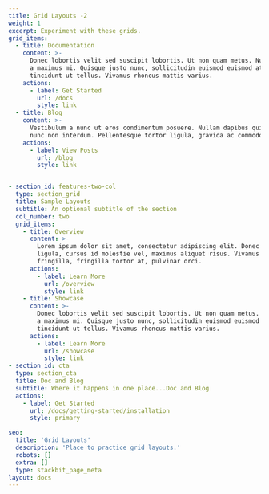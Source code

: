 ```yaml
---
title: Grid Layouts -2
weight: 1
excerpt: Experiment with these grids.
grid_items:
  - title: Documentation
    content: >-
      Donec lobortis velit sed suscipit lobortis. Ut non quam metus. Nullam
      a maximus mi. Quisque justo nunc, sollicitudin euismod euismod at,
      tincidunt ut tellus. Vivamus rhoncus mattis varius.
    actions:
      - label: Get Started
        url: /docs
        style: link
  - title: Blog
    content: >-
      Vestibulum a nunc ut eros condimentum posuere. Nullam dapibus quis
      nunc non interdum. Pellentesque tortor ligula, gravida ac commodo eu.
    actions:
      - label: View Posts
        url: /blog
        style: link


- section_id: features-two-col
  type: section_grid
  title: Sample Layouts
  subtitle: An optional subtitle of the section
  col_number: two
  grid_items:
    - title: Overview
      content: >-
        Lorem ipsum dolor sit amet, consectetur adipiscing elit. Donec nisl
        ligula, cursus id molestie vel, maximus aliquet risus. Vivamus in nibh
        fringilla, fringilla tortor at, pulvinar orci.
      actions:
        - label: Learn More
          url: /overview
          style: link
    - title: Showcase
      content: >-
        Donec lobortis velit sed suscipit lobortis. Ut non quam metus. Nullam
        a maximus mi. Quisque justo nunc, sollicitudin euismod euismod at,
        tincidunt ut tellus. Vivamus rhoncus mattis varius.
      actions:
        - label: Learn More
          url: /showcase
          style: link
- section_id: cta
  type: section_cta
  title: Doc and Blog
  subtitle: Where it happens in one place...Doc and Blog
  actions:
    - label: Get Started
      url: /docs/getting-started/installation
      style: primary

seo:
  title: 'Grid Layouts'
  description: 'Place to practice grid layouts.'
  robots: []
  extra: []
  type: stackbit_page_meta
layout: docs
---
```

